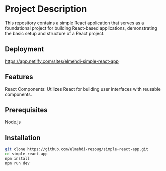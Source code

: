 # Project Description
This repository contains a simple React application that serves as a foundational project for building React-based applications, demonstrating the basic setup and structure of a React project.
## Deployment
https://app.netlify.com/sites/elmehdi-simple-react-app
## Features
React Components: Utilizes React for building user interfaces with reusable components.

## Prerequisites
Node.js

## Installation
```bash
git clone https://github.com/elmehdi-rezoug/simple-react-app.git
cd simple-react-app
npm install
npm run dev


